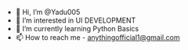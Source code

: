 - 👋 Hi, I’m @Yadu005
- 👀 I’m interested in UI DEVELOPMENT
- 🌱 I’m currently learning Python Basics
- 📫 How to reach me - anythingofficial1@gmail.com

<!---
Yadu005/Yadu005 is a ✨ special ✨ repository because its `README.md` (this file) appears on your GitHub profile.
You can click the Preview link to take a look at your changes.
--->
